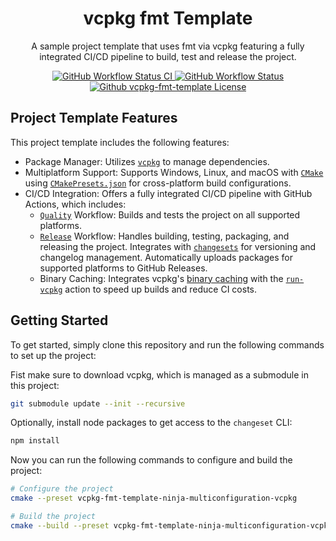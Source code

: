 <div align="center">
  <h1>vcpkg fmt Template</h1>
</div>

<div align="center">
  <p>A sample project template that uses fmt via vcpkg featuring a fully integrated CI/CD pipeline to build, test and release the project.</p>
</div>

<div align="center">

<a href="https://github.com/paulbuechner/vcpkg-fmt-template">
<img alt="GitHub Workflow Status CI" src="https://img.shields.io/github/actions/workflow/status/paulbuechner/vcpkg-fmt-template/quality.yml?label=CI&style=for-the-badge">
</a>
<a href="https://github.com/paulbuechner/vcpkg-fmt-template">
<img alt="GitHub Workflow Status" src="https://img.shields.io/github/actions/workflow/status/paulbuechner/vcpkg-fmt-template/release.yml?style=for-the-badge">
</a>
<a href="https://github.com/paulbuechner/vcpkg-fmt-template/blob/main/LICENSE">
<img alt="Github vcpkg-fmt-template License" src="https://img.shields.io/github/license/paulbuechner/vcpkg-fmt-template?style=for-the-badge">
</a>

</div>

## Project Template Features

This project template includes the following features:

- Package Manager: Utilizes [`vcpkg`](https://github.com/microsoft/vcpkg) to
  manage dependencies.
- Multiplatform Support: Supports Windows, Linux, and macOS
  with [`CMake`](https://cmake.org/)
  using [`CMakePresets.json`](https://cmake.org/cmake/help/latest/manual/cmake-presets.7.html)
  for cross-platform build configurations.
- CI/CD Integration: Offers a fully integrated CI/CD pipeline with GitHub
  Actions, which includes:
    - [`Quality`](./.github/workflows/quality.yml) Workflow: Builds and tests
      the project on all supported platforms.
    - [`Release`](./.github/workflows/release.yml) Workflow: Handles building,
      testing, packaging, and releasing the project. Integrates
      with [`changesets`](https://github.com/changesets/changesets/tree/main)
      for versioning and changelog management. Automatically uploads packages
      for supported platforms to GitHub Releases.
    - Binary Caching: Integrates
      vcpkg's [binary caching](https://learn.microsoft.com/en-us/vcpkg/users/binarycaching)
      with the [`run-vcpkg`](https://github.com/lukka/run-vcpkg) action to speed
      up builds and reduce CI costs.

## Getting Started

To get started, simply clone this repository and run the following commands to
set up the project:

Fist make sure to download vcpkg, which is managed as a submodule in this
project:

```sh
git submodule update --init --recursive
```

Optionally, install node packages to get access to the `changeset` CLI:

```sh
npm install
```

Now you can run the following commands to configure and build the project:

```sh
# Configure the project
cmake --preset vcpkg-fmt-template-ninja-multiconfiguration-vcpkg

# Build the project
cmake --build --preset vcpkg-fmt-template-ninja-multiconfiguration-vcpkg
```
